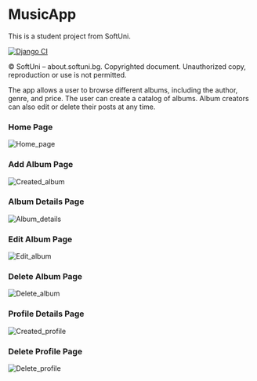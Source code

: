 # MusicApp
This is a student project from SoftUni.

[![Django CI](https://github.com/ivanmarinoff/Music-App/actions/workflows/django.yml/badge.svg)](https://github.com/ivanmarinoff/Music-App/actions/workflows/django.yml)

© SoftUni – about.softuni.bg. Copyrighted document. Unauthorized copy, reproduction or use is not permitted.

The app allows a user to browse different albums, including the author, genre, and price. The user can create a
catalog of albums. Album creators can also edit or delete their posts at any time.

### Home Page 
![Home_page](https://github.com/ivanmarinoff/Music-App/assets/107050101/db3b7cb6-9c37-4dec-8b9a-b51fa080adb3)

### Add Album Page
![Created_album](https://github.com/ivanmarinoff/Music-App/assets/107050101/e51807da-5ae2-4da1-bd88-64c80491c909)

### Album Details Page 
![Album_details](https://github.com/ivanmarinoff/Music-App/assets/107050101/55bcb56a-5ec5-455b-86e3-5047f1474e62)

### Edit Album Page 
![Edit_album](https://github.com/ivanmarinoff/Music-App/assets/107050101/b59af67c-0a1c-4198-9480-ad3eff71f9b7)

### Delete Album Page 
![Delete_album](https://github.com/ivanmarinoff/Music-App/assets/107050101/0c3c9e9f-689d-4e43-bab3-8938347e51a4)


### Profile Details Page 
![Created_profile](https://github.com/ivanmarinoff/Music-App/assets/107050101/843e7446-e79f-4452-93bb-d88741713996)

### Delete Profile Page 
![Delete_profile](https://github.com/ivanmarinoff/Music-App/assets/107050101/655ad7b4-f53c-47eb-8328-c273523c7edf)

